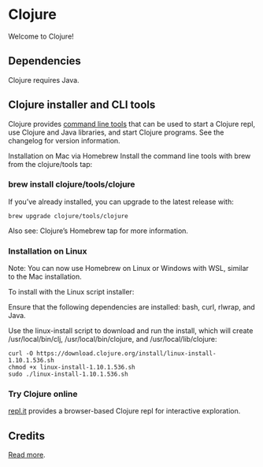 # Clojure
Welcome to Clojure!

## Dependencies
Clojure requires Java.

## Clojure installer and CLI tools

Clojure provides [command line tools](https://clojure.org/guides/deps_and_cli) that can be used to start a Clojure repl, use Clojure and Java libraries, and start Clojure programs. See the changelog for version information.

Installation on Mac via Homebrew
Install the command line tools with brew from the clojure/tools tap:

### brew install clojure/tools/clojure
If you’ve already installed, you can upgrade to the latest release with:

```
brew upgrade clojure/tools/clojure
```

Also see: Clojure’s Homebrew tap for more information.

### Installation on Linux
Note: You can now use Homebrew on Linux or Windows with WSL, similar to the Mac installation.

To install with the Linux script installer:

Ensure that the following dependencies are installed: bash, curl, rlwrap, and Java.

Use the linux-install script to download and run the install, which will create /usr/local/bin/clj, /usr/local/bin/clojure, and /usr/local/lib/clojure:

```
curl -O https://download.clojure.org/install/linux-install-1.10.1.536.sh
chmod +x linux-install-1.10.1.536.sh
sudo ./linux-install-1.10.1.536.sh
```

### Try Clojure online

[repl.it](https://repl.it/languages/clojure) provides a browser-based Clojure repl for interactive exploration.

## Credits
[Read more](https://clojure.org/guides/getting_started).